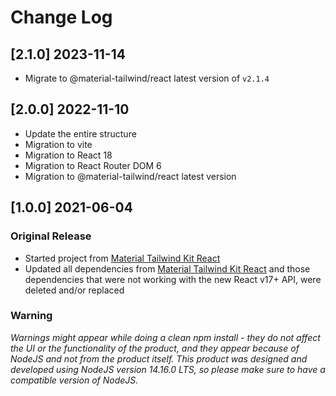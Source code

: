 # Change Log

## [2.1.0] 2023-11-14
- Migrate to @material-tailwind/react latest version of `v2.1.4`

## [2.0.0] 2022-11-10

- Update the entire structure
- Migration to vite
- Migration to React 18
- Migration to React Router DOM 6
- Migration to @material-tailwind/react latest version

## [1.0.0] 2021-06-04

### Original Release

- Started project from [Material Tailwind Kit React](https://www.creative-tim.com/product/material-tailwind-kit-react?ref=changelog-mtkr)
- Updated all dependencies from [Material Tailwind Kit React](https://www.creative-tim.com/product/material-tailwind-kit-react?ref=changelog-mtkr) and those dependencies that were not working with the new React v17+ API, were deleted and/or replaced

### Warning

_Warnings might appear while doing a clean npm install - they do not affect the UI or the functionality of the product, and they appear because of NodeJS and not from the product itself._
_This product was designed and developed using NodeJS version 14.16.0 LTS, so please make sure to have a compatible version of NodeJS._
